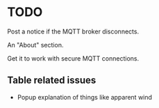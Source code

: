 # TODO

Post a notice if the MQTT broker disconnects.

An "About" section.

Get it to work with secure MQTT connections.


## Table related issues

- Popup explanation of things like apparent wind
